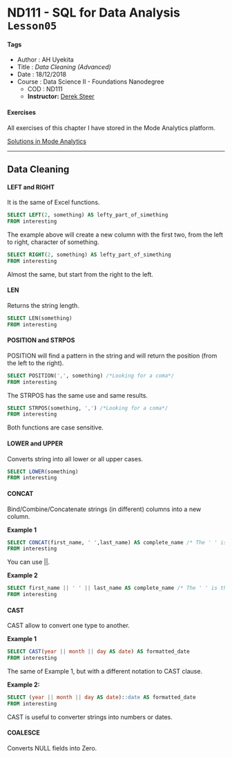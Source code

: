 # ND111 - SQL for Data Analysis `Lesson05`

#### Tags
* Author : AH Uyekita
* Title  : _Data Cleaning (Advanced)_
* Date   : 18/12/2018
* Course : Data Science II - Foundations Nanodegree
    * COD    : ND111
    * **Instructor:** [Derek Steer][derek]

[derek]: https://modeanalytics.com

#### Exercises

All exercises of this chapter I have stored in the Mode Analytics platform.

[Solutions in Mode Analytics][sol_ma]

[sol_ma]: https://modeanalytics.com/ah_uyekita/reports/

********************************************************************************
## Data Cleaning

#### LEFT and RIGHT

It is the same of Excel functions.

```sql
SELECT LEFT(2, something) AS lefty_part_of_simething
FROM interesting
```
The example above will create a new column with the first two, from the left to right, character of something.

```sql
SELECT RIGHT(2, something) AS lefty_part_of_simething
FROM interesting
```
Almost the same, but start from the right to the left.

#### LEN

Returns the string length.

```sql
SELECT LEN(something)
FROM interesting
```

#### POSITION and STRPOS

POSITION will find a pattern in the string and will return the position (from the left to the right).

```sql
SELECT POSITION(',', something) /*Looking for a coma*/
FROM interesting
```

The STRPOS has the same use and same results.

```sql
SELECT STRPOS(something, ',') /*Looking for a coma*/
FROM interesting
```
Both functions are case sensitive.

#### LOWER and UPPER

Converts string into all lower or all upper cases.

```sql
SELECT LOWER(something)
FROM interesting
```
#### CONCAT

Bind/Combine/Concatenate strings (in different) columns into a new column.

**Example 1**
```sql
SELECT CONCAT(first_name, ' ',last_name) AS complete_name /* The ' ' is the space between strings*/
FROM interesting
```
You can use ||.

**Example 2**
```sql
SELECT first_name || ' ' || last_name AS complete_name /* The ' ' is the space between strings*/
FROM interesting
```
#### CAST

CAST allow to convert one type to another.

**Example 1**
```sql
SELECT CAST(year || month || day AS date) AS formatted_date
FROM interesting
```

The same of Example 1, but with a different notation to CAST clause.

**Example 2:**
```sql
SELECT (year || month || day AS date)::date AS formatted_date
FROM interesting
```
CAST is useful to converter strings into numbers or dates.

#### COALESCE

Converts NULL fields into Zero.
